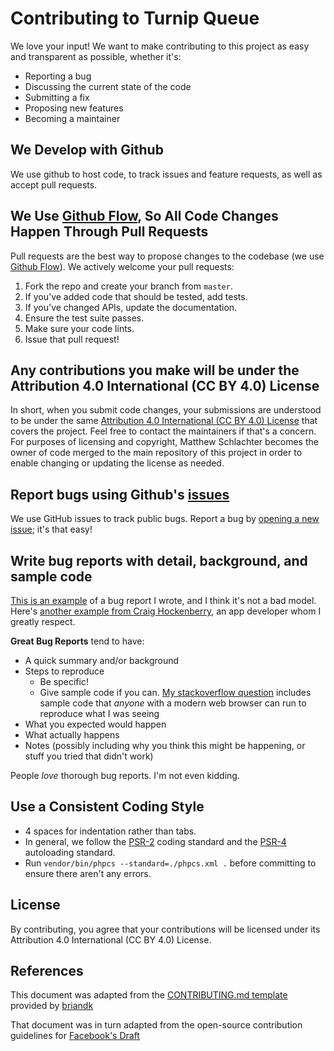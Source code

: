 # Contributing to Turnip Queue
We love your input! We want to make contributing to this project as easy and transparent as possible, whether it's:

- Reporting a bug
- Discussing the current state of the code
- Submitting a fix
- Proposing new features
- Becoming a maintainer

## We Develop with Github
We use github to host code, to track issues and feature requests, as well as accept pull requests.

## We Use [Github Flow](https://guides.github.com/introduction/flow/index.html), So All Code Changes Happen Through Pull Requests
Pull requests are the best way to propose changes to the codebase (we use [Github Flow](https://guides.github.com/introduction/flow/index.html)). We actively welcome your pull requests:

1. Fork the repo and create your branch from `master`.
2. If you've added code that should be tested, add tests.
3. If you've changed APIs, update the documentation.
4. Ensure the test suite passes.
5. Make sure your code lints.
6. Issue that pull request!

## Any contributions you make will be under the Attribution 4.0 International (CC BY 4.0) License
In short, when you submit code changes, your submissions are understood to be under the same [Attribution 4.0 International (CC BY 4.0) License](https://creativecommons.org/licenses/by/4.0/) that covers the project. Feel free to contact the maintainers if that's a concern. For purposes of licensing and copyright, Matthew Schlachter becomes the owner of code merged to the main repository of this project in order to enable changing or updating the license as needed.

## Report bugs using Github's [issues](https://github.com/mschlachter/turnip-queue/issues)
We use GitHub issues to track public bugs. Report a bug by [opening a new issue](https://github.com/mschlachter/turnip-queue/issues/new); it's that easy!

## Write bug reports with detail, background, and sample code
[This is an example](https://stackoverflow.com/questions/51368941/using-css3-variables-in-knockout-style-binding) of a bug report I wrote, and I think it's not a bad model. Here's [another example from Craig Hockenberry](http://www.openradar.me/11905408), an app developer whom I greatly respect.

**Great Bug Reports** tend to have:

- A quick summary and/or background
- Steps to reproduce
  - Be specific!
  - Give sample code if you can. [My stackoverflow question](https://stackoverflow.com/questions/51368941/using-css3-variables-in-knockout-style-binding) includes sample code that *anyone* with a modern web browser can run to reproduce what I was seeing
- What you expected would happen
- What actually happens
- Notes (possibly including why you think this might be happening, or stuff you tried that didn't work)

People *love* thorough bug reports. I'm not even kidding.

## Use a Consistent Coding Style

* 4 spaces for indentation rather than tabs.
* In general, we follow the [PSR-2](https://github.com/php-fig/fig-standards/blob/master/accepted/PSR-2-coding-style-guide.md) coding standard and the [PSR-4](https://github.com/php-fig/fig-standards/blob/master/accepted/PSR-4-autoloader.md) autoloading standard.
* Run `vendor/bin/phpcs --standard=./phpcs.xml .` before committing to ensure there aren't any errors.

## License
By contributing, you agree that your contributions will be licensed under its Attribution 4.0 International (CC BY 4.0) License.

## References
This document was adapted from the [CONTRIBUTING.md template](https://gist.github.com/briandk/3d2e8b3ec8daf5a27a62) provided by [briandk](https://gist.github.com/briandk)

That document was in turn adapted from the open-source contribution guidelines for [Facebook's Draft](https://github.com/facebook/draft-js/blob/a9316a723f9e918afde44dea68b5f9f39b7d9b00/CONTRIBUTING.md)